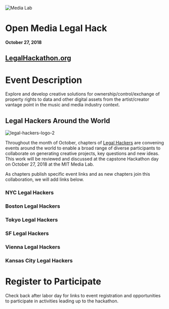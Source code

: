 ![Media Lab](https://user-images.githubusercontent.com/2357755/44622493-65657780-a887-11e8-82fa-14e605fd49f3.png)

# Open Media Legal Hack
**October 27, 2018**

## [LegalHackathon.org](http://LegalHackathon.org)

# Event Description

Explore and develop creative solutions for ownership/control/exchange of property rights to data and other digital assets from the artist/creator vantage point in the music and media industry context.

## Legal Hackers Around the World

![legal-hackers-logo-2](https://user-images.githubusercontent.com/2357755/44622490-626a8700-a887-11e8-8e37-7a426d0eab7e.png)

Throughout the month of October, chapters of [Legal Hackers](http://legalhackers.org) are convening events around the world to enable a broad range of diverse participants to collaborate on generating creative projects, key questions and new ideas.  This work will be reviewed and discussed at the capstone Hackathon day on October 27, 2018 at the MIT Media Lab.  

As chapters publish specific event links and as new chapters join this collaboration, we will add links below.  

### NYC Legal Hackers

### Boston Legal Hackers

### Tokyo Legal Hackers

### SF Legal Hackers

### Vienna Legal Hackers

### Kansas City Legal Hackers


# Register to Participate

Check back after labor day for links to event registration and opportunities to participate in activities leading up to the hackathon. 
